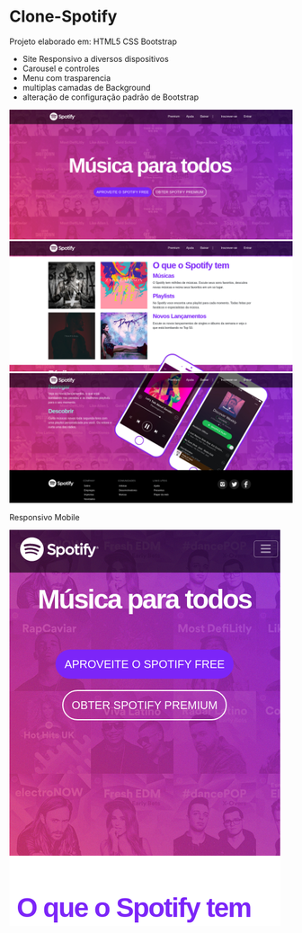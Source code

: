 # Clone-Spotify

Projeto elaborado em:
HTML5
CSS
Bootstrap

-  Site Responsivo a diversos dispositivos
-  Carousel e controles
-  Menu com trasparencia
-  multiplas camadas de Background
-  alteração de configuração padrão de Bootstrap

<img src="clone-spotify1.png">
<img src="clone-spotify2.png">
<img src="clone-spotify3.png">

Responsivo Mobile

<img src="clone-spotify-mobile.png">
